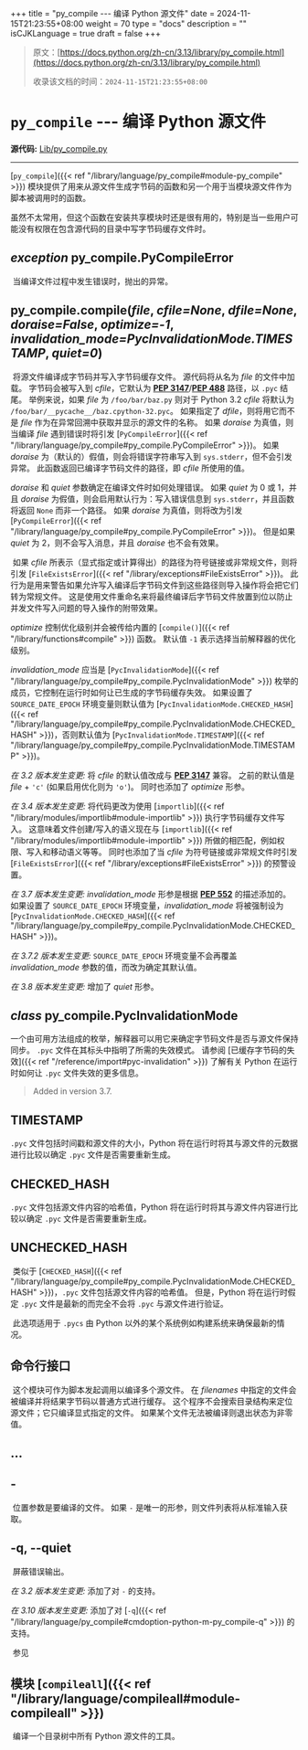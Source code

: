 +++
title = "py_compile --- 编译 Python 源文件"
date = 2024-11-15T21:23:55+08:00
weight = 70
type = "docs"
description = ""
isCJKLanguage = true
draft = false
+++

> 原文：[https://docs.python.org/zh-cn/3.13/library/py_compile.html](https://docs.python.org/zh-cn/3.13/library/py_compile.html)
>
> 收录该文档的时间：`2024-11-15T21:23:55+08:00`

# `py_compile` --- 编译 Python 源文件

**源代码:** [Lib/py_compile.py](https://github.com/python/cpython/tree/3.13/Lib/py_compile.py)

------

[`py_compile`]({{< ref "/library/language/py_compile#module-py_compile" >}}) 模块提供了用来从源文件生成字节码的函数和另一个用于当模块源文件作为脚本被调用时的函数。

​	虽然不太常用，但这个函数在安装共享模块时还是很有用的，特别是当一些用户可能没有权限在包含源代码的目录中写字节码缓存文件时。

## *exception* py_compile.**PyCompileError**

​	当编译文件过程中发生错误时，抛出的异常。

## py_compile.**compile**(*file*, *cfile=None*, *dfile=None*, *doraise=False*, *optimize=-1*, *invalidation_mode=PycInvalidationMode.TIMESTAMP*, *quiet=0*)

​	将源文件编译成字节码并写入字节码缓存文件。 源代码将从名为 *file* 的文件中加载。 字节码会被写入到 *cfile*，它默认为 [**PEP 3147**](https://peps.python.org/pep-3147/)/[**PEP 488**](https://peps.python.org/pep-0488/) 路径，以 `.pyc` 结尾。 举例来说，如果 *file* 为 `/foo/bar/baz.py` 则对于 Python 3.2 *cfile* 将默认为 `/foo/bar/__pycache__/baz.cpython-32.pyc`。 如果指定了 *dfile*，则将用它而不是 *file* 作为在异常回溯中获取并显示的源文件的名称。 如果 *doraise* 为真值，则当编译 *file* 遇到错误时将引发 [`PyCompileError`]({{< ref "/library/language/py_compile#py_compile.PyCompileError" >}})。 如果 *doraise* 为（默认的）假值，则会将错误字符串写入到 `sys.stderr`，但不会引发异常。 此函数返回已编译字节码文件的路径，即 *cfile* 所使用的值。

*doraise* 和 *quiet* 参数确定在编译文件时如何处理错误。 如果 *quiet* 为 0 或 1，并且 *doraise* 为假值，则会启用默认行为：写入错误信息到 `sys.stderr`，并且函数将返回 `None` 而非一个路径。 如果 *doraise* 为真值，则将改为引发 [`PyCompileError`]({{< ref "/library/language/py_compile#py_compile.PyCompileError" >}})。 但是如果 *quiet* 为 2，则不会写入消息，并且 *doraise* 也不会有效果。

​	如果 *cfile* 所表示（显式指定或计算得出）的路径为符号链接或非常规文件，则将引发 [`FileExistsError`]({{< ref "/library/exceptions#FileExistsError" >}})。 此行为是用来警告如果允许写入编译后字节码文件到这些路径则导入操作将会把它们转为常规文件。 这是使用文件重命名来将最终编译后字节码文件放置到位以防止并发文件写入问题的导入操作的附带效果。

*optimize* 控制优化级别并会被传给内置的 [`compile()`]({{< ref "/library/functions#compile" >}}) 函数。 默认值 `-1` 表示选择当前解释器的优化级别。

*invalidation_mode* 应当是 [`PycInvalidationMode`]({{< ref "/library/language/py_compile#py_compile.PycInvalidationMode" >}}) 枚举的成员，它控制在运行时如何让已生成的字节码缓存失效。 如果设置了 `SOURCE_DATE_EPOCH` 环境变量则默认值为 [`PycInvalidationMode.CHECKED_HASH`]({{< ref "/library/language/py_compile#py_compile.PycInvalidationMode.CHECKED_HASH" >}})，否则默认值为 [`PycInvalidationMode.TIMESTAMP`]({{< ref "/library/language/py_compile#py_compile.PycInvalidationMode.TIMESTAMP" >}})。

*在 3.2 版本发生变更:* 将 *cfile* 的默认值改成与 [**PEP 3147**](https://peps.python.org/pep-3147/) 兼容。 之前的默认值是 *file* + `'c'` (如果启用优化则为 `'o'`)。 同时也添加了 *optimize* 形参。

*在 3.4 版本发生变更:* 将代码更改为使用 [`importlib`]({{< ref "/library/modules/importlib#module-importlib" >}}) 执行字节码缓存文件写入。 这意味着文件创建/写入的语义现在与 [`importlib`]({{< ref "/library/modules/importlib#module-importlib" >}}) 所做的相匹配，例如权限、写入和移动语义等等。 同时也添加了当 *cfile* 为符号链接或非常规文件时引发 [`FileExistsError`]({{< ref "/library/exceptions#FileExistsError" >}}) 的预警设置。

*在 3.7 版本发生变更:* *invalidation_mode* 形参是根据 [**PEP 552**](https://peps.python.org/pep-0552/) 的描述添加的。 如果设置了 `SOURCE_DATE_EPOCH` 环境变量，*invalidation_mode* 将被强制设为 [`PycInvalidationMode.CHECKED_HASH`]({{< ref "/library/language/py_compile#py_compile.PycInvalidationMode.CHECKED_HASH" >}})。

*在 3.7.2 版本发生变更:* `SOURCE_DATE_EPOCH` 环境变量不会再覆盖 *invalidation_mode* 参数的值，而改为确定其默认值。

*在 3.8 版本发生变更:* 增加了 *quiet* 形参。

## *class* py_compile.**PycInvalidationMode**

​	一个由可用方法组成的枚举，解释器可以用它来确定字节码文件是否与源文件保持同步。 `.pyc` 文件在其标头中指明了所需的失效模式。 请参阅 [已缓存字节码的失效]({{< ref "/reference/import#pyc-invalidation" >}}) 了解有关 Python 在运行时如何让 `.pyc` 文件失效的更多信息。

> Added in version 3.7.
>

## **TIMESTAMP**

`.pyc` 文件包括时间戳和源文件的大小，Python 将在运行时将其与源文件的元数据进行比较以确定 `.pyc` 文件是否需要重新生成。

## **CHECKED_HASH**

`.pyc` 文件包括源文件内容的哈希值，Python 将在运行时将其与源文件内容进行比较以确定 `.pyc` 文件是否需要重新生成。

## **UNCHECKED_HASH**

​	类似于 [`CHECKED_HASH`]({{< ref "/library/language/py_compile#py_compile.PycInvalidationMode.CHECKED_HASH" >}})，`.pyc` 文件包括源文件内容的哈希值。 但是，Python 将在运行时假定 `.pyc` 文件是最新的而完全不会将 `.pyc` 与源文件进行验证。

​	此选项适用于 `.pycs` 由 Python 以外的某个系统例如构建系统来确保最新的情况。



## 命令行接口

​	这个模块可作为脚本发起调用以编译多个源文件。 在 *filenames* 中指定的文件会被编译并将结果字节码以普通方式进行缓存。 这个程序不会搜索目录结构来定位源文件；它只编译显式指定的文件。 如果某个文件无法被编译则退出状态为非零值。

## **<file>** ... <fileN>

## **-**

​	位置参数是要编译的文件。 如果 `-` 是唯一的形参，则文件列表将从标准输入获取。

## **-q**, **--quiet**

​	屏蔽错误输出。

*在 3.2 版本发生变更:* 添加了对 `-` 的支持。

*在 3.10 版本发生变更:* 添加了对 [`-q`]({{< ref "/library/language/py_compile#cmdoption-python-m-py_compile-q" >}}) 的支持。

​	参见

## 模块 [`compileall`]({{< ref "/library/language/compileall#module-compileall" >}})

​	编译一个目录树中所有 Python 源文件的工具。
